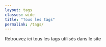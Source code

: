 ```yaml
---
layout: tags
classes: wide
title: "Tous les tags"
permalink: /tags/
---
```



Retrouvez ici tous les tags utilisés dans le site
